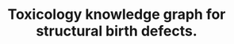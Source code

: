 ---
authors: Evangelista JE, Clarke DJB, Xie Z, Marino GB, Utti V, Jenkins SL, Ahooyi
  TM, Bologa CG, Yang JJ, Binder JL, Kumar P, Lambert CG, Grethe JS, Wenger E, Taylor
  D, Oprea TI, de Bono B, Ma'ayan A
carousel: false
dccs:
- Kids First;LINCS;IDG;SPARC
doi: 10.1038/s43856-023-00329-2
featured: false
issue: '1'
journal: Communications medicine
keywords: '[]'
landmark: false
layout: ../../layouts/Publication.astro
page: '98'
partnerships: Reproductive Toxicology Screening Pipeline
pmcid: PMC10352311
pmid: 37460679
title: Toxicology knowledge graph for structural birth defects.
tool_id: 33ccfdb7-b5eb-5fca-9fb6-208b7b72099d
volume: '3'
year: 2023

---